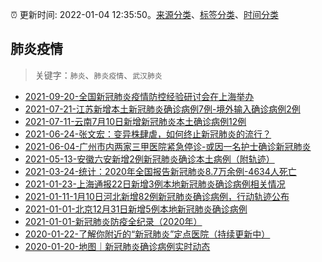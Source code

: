 :alarm_clock: 更新时间: 2022-01-04 12:35:50。[来源分类](../README.md)、[标签分类](../TAGS.md)、[时间分类](../TIMELINE.md)

## 肺炎疫情


> 关键字：`肺炎`、`肺炎疫情`、`武汉肺炎`



- [2021-09-20-全国新冠肺炎疫情防控经验研讨会在上海举办](https://m.caixin.com/m/2021-09-20/101775716.html) 
- [2021-07-21-江苏新增本土新冠肺炎确诊病例7例-境外输入确诊病例2例](https://m.caixin.com/m/2021-07-21/101743082.html) 
- [2021-07-11-云南7月10日新增新冠肺炎本土确诊病例12例](https://m.caixin.com/m/2021-07-11/101738759.html) 
- [2021-06-24-张文宏：变异株肆虐，如何终止新冠肺炎的流行？](https://topics.caixin.com/m/2021-06-24/101731222.html) 
- [2021-06-04-广州市内两家三甲医院紧急停诊-或因一名护士确诊新冠肺炎](https://m.caixin.com/m/2021-06-04/101722742.html) 
- [2021-05-13-安徽六安新增2例新冠肺炎确诊本土病例（附轨迹）](https://m.caixin.com/m/2021-05-13/101712270.html) 
- [2021-03-24-统计：2020年全国报告新冠肺炎8.7万余例-4634人死亡](https://m.caixin.com/m/2021-03-24/101679773.html) 
- [2021-01-23-上海通报22日新增3例本地新冠肺炎确诊病例相关情况](https://m.caixin.com/m/2021-01-23/101654801.html) 
- [2021-01-11-1月10日河北新增82例新冠肺炎确诊病例，行动轨迹公布](https://m.caixin.com/m/2021-01-11/101648920.html) 
- [2021-01-01-北京12月31日新增5例本地新冠肺炎确诊病例](https://m.caixin.com/m/2021-01-01/101645793.html) 
- [2021-01-01-新冠肺炎防疫全纪录（2020年）](https://mappv5.caixin.com/m_topic_detail/1670.html) 
- [2020-01-22-了解你附近的“新冠肺炎”定点医院（持续更新中）](https://datanews.caixin.com/interactive/2020/fever) 
- [2020-01-20-地图｜新冠肺炎确诊病例实时动态](https://datanews.caixin.com/interactive/2020/pneumonia-h5) 